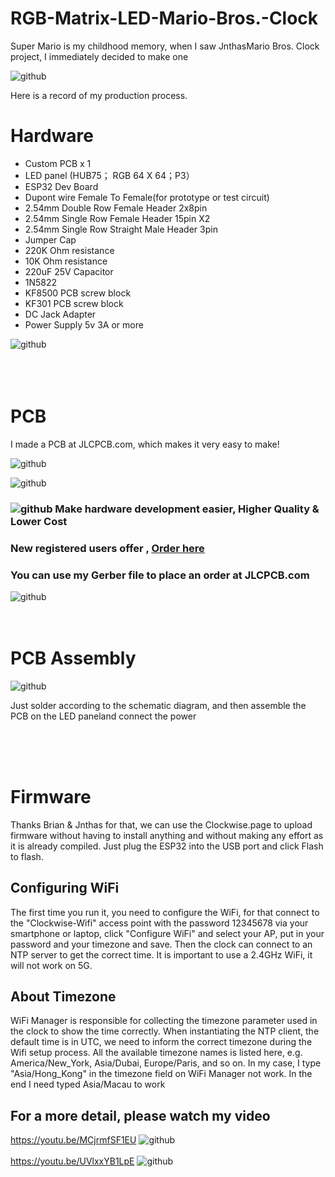 # RGB-Matrix-LED-Mario-Bros.-Clock
Super Mario is my childhood memory, when I saw JnthasMario Bros. Clock project, I immediately decided to make one

![github](https://github.com/James-workshop/RGB-Matrix-LED-Mario-Bros.-Clock/blob/main/IMG/10.jpg "Mario-Bros.-Clock")

Here is a record of my production process.

# Hardware
* Custom PCB x 1
* LED panel (HUB75； RGB 64 X 64；P3）
* ESP32 Dev Board 
* Dupont wire Female To Female(for prototype or test circuit)
* 2.54mm Double Row Female Header 2x8pin
* 2.54mm Single Row Female Header 15pin X2
* 2.54mm Single Row Straight Male Header 3pin
* Jumper Cap
* 220K Ohm resistance
* 10K Ohm resistance
* 220uF 25V Capacitor
* 1N5822
* KF8500 PCB screw block
* KF301 PCB screw block
* DC Jack Adapter
* Power Supply 5v 3A or more


![github](https://github.com/James-workshop/RGB-Matrix-LED-Mario-Bros.-Clock/blob/main/Schematic_LED%20Matrix_2022-12-08.png "Schematic")
<BR><BR><BR><BR>
# PCB
I made a PCB at JLCPCB.com, which makes it very easy to make!

![github](https://github.com/James-workshop/RGB-Matrix-LED-Mario-Bros.-Clock/blob/main/IMG/EasyEDA.png "EasyEDA")

![github](https://github.com/James-workshop/RGB-Matrix-LED-Mario-Bros.-Clock/blob/main/IMG/3D_F.png "3DPCB")

### ![github](https://jlcpcb.com/client/svg/nv_logo.svg "JLCPCB") Make hardware development easier, Higher Quality & Lower Cost
### New registered users offer , **[Order here ](https://jlcpcb.com/?from=James)**
### You can use my Gerber file to place an order at JLCPCB.com

![github](https://github.com/James-workshop/RGB-Matrix-LED-Mario-Bros.-Clock/blob/main/IMG/21.jpg "PCB")
<BR><BR><BR>
# PCB Assembly
  
![github](https://github.com/James-workshop/RGB-Matrix-LED-Mario-Bros.-Clock/blob/main/IMG/23.jpg "PCBA")
  
Just solder according to the schematic diagram, and then assemble the PCB on the LED paneland connect the power

<BR><BR><BR>
# Firmware
Thanks Brian & Jnthas for that, we can use the Clockwise.page to upload firmware without having to install anything and without making any effort as it is already compiled. Just plug the ESP32 into the USB port and click Flash to flash.

## Configuring WiFi
The first time you run it, you need to configure the WiFi, for that connect to the "Clockwise-Wifi" access point with the password 12345678 via your smartphone or laptop, click "Configure WiFi" and select your AP, put in your password and your timezone and save. Then the clock can connect to an NTP server to get the correct time. It is important to use a 2.4GHz WiFi, it will not work on 5G.

## About Timezone
WiFi Manager is responsible for collecting the timezone parameter used in the clock to show the time correctly. When instantiating the NTP client, the default time is in UTC, we need to inform the correct timezone during the Wifi setup process. All the available timezone names is listed here, e.g. America/New_York, Asia/Dubai, Europe/Paris, and so on.
In my case, I type "Asia/Hong_Kong" in the timezone field on WiFi Manager not work. In the end I need typed Asia/Macau to work  
  
## For a more detail, please watch my video
<a href="https://youtu.be/MCjrmfSF1EU">https://youtu.be/MCjrmfSF1EU</a>
  ![github](https://github.com/James-workshop/RGB-Matrix-LED-Mario-Bros.-Clock/blob/main/IMG/Mario%20brother%20Clock%20I.jpg "Youtube Cover Photo")
<BR><BR>
<a href="https://youtu.be/UVlxxYB1LpE">https://youtu.be/UVlxxYB1LpE</a>
  ![github](https://github.com/James-workshop/RGB-Matrix-LED-Mario-Bros.-Clock/blob/main/IMG/Mario%20Brother%20Clock%20II.jpg "Youtube Cover Photo")
    
    
